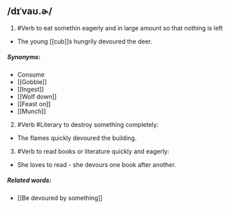 ## /dɪˈvaʊ.ɚ/
1. #Verb 
to eat somethin eagerly and in large amount so that nothing is left

- The young [[cub]]s hungrily devoured the deer.

##### Synonyms:
- Consume
- [[Gobble]]
- [[Ingest]]
- [[Wolf down]]
- [[Feast on]]
- [[Munch]]

2. #Verb #Literary 
to destroy something completely:

- The flames quickly devoured the building.

3. #Verb 
to read books or literature quickly and eagerly:

- She loves to read - she devours one book after another.

##### Related words:
- [[Be devoured by something]]